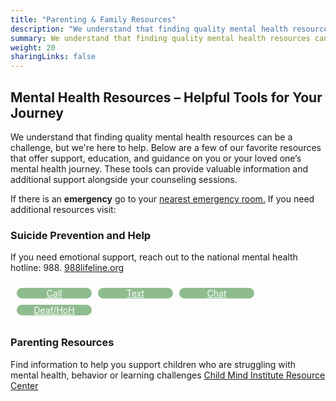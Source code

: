 ```yaml
---
title: "Parenting & Family Resources"
description: "We understand that finding quality mental health resources can be a challenge, but we're here to help."
summary: We understand that finding quality mental health resources can be a challenge, but we're here to help.
weight: 20
sharingLinks: false
---
```


## Mental Health Resources – Helpful Tools for Your Journey

We understand that finding quality mental health resources can be a challenge, but we're here to help. Below are a few of our favorite resources that offer support, education, and guidance on you or your loved one’s mental health journey. These tools can provide valuable information and additional support alongside your counseling sessions.

If there is an **emergency** go to your [nearest emergency room.](maps://maps.google.com/maps/?q=emergency+room+near+me) If you need additional resources visit:

### Suicide Prevention and Help
If you need emotional support, reach out to the national mental health hotline: 988.
[988lifeline.org](https://988lifeline.org)

<div style="display:flex; padding: 10px; justify-content: flex-start; flex-wrap: wrap;
  white-space: normal; gap: 10px;">

<div style="width:120px; background-color: #8FBC8F; border-radius: 25px; text-align:center">
<a href="tel:988" style="color:white" style="color:white"><i class="fa-solid fa-phone-volume" style="color:white;"></i> Call</a>
</div style="text-align:center">
<div style="width:120px; background-color: #8FBC8F; border-radius: 25px; text-align:center">
<a href="sms:988" style="color:white" style="color:white"><i class="fa-solid fa-message" style="color:white;"></i> Text</a>
</div>
<div style="width:120px; background-color: #8FBC8F; border-radius: 25px; text-align:center">
<a href="https://chat.988lifeline.org" style="color:white"><i class="fa-solid fa-comments" style="color:white;"></i> Chat</a>
</div>
<div style="width:120px; background-color: #8FBC8F; border-radius: 25px; text-align:center">
<a href="https://988lifeline.org/deaf-hard-of-hearing-hearing-loss/" style="color:white"> <i class="fa-solid fa-hands-asl-interpreting" style="color:white;"></i> Deaf/HoH</a>
</div>

</div>

### Parenting Resources
Find information to help you support children who are struggling with mental health, behavior or learning challenges
[Child Mind Institute Resource Center](https://childmind.org/resources)
